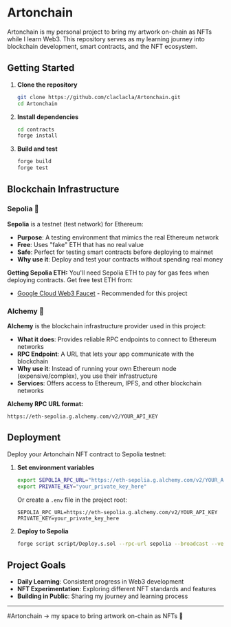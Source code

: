# Artonchain

Artonchain is my personal project to bring my artwork on-chain as NFTs while I learn Web3. This repository serves as my learning journey into blockchain development, smart contracts, and the NFT ecosystem.

## Getting Started

1. **Clone the repository**
   ```bash
   git clone https://github.com/claclacla/Artonchain.git
   cd Artonchain
   ```

2. **Install dependencies**
   ```bash
   cd contracts
   forge install
   ```

3. **Build and test**
   ```bash
   forge build
   forge test
   ```

## Blockchain Infrastructure

### Sepolia 🧪
**Sepolia** is a testnet (test network) for Ethereum:
- **Purpose**: A testing environment that mimics the real Ethereum network
- **Free**: Uses "fake" ETH that has no real value
- **Safe**: Perfect for testing smart contracts before deploying to mainnet
- **Why use it**: Deploy and test your contracts without spending real money

**Getting Sepolia ETH:**
You'll need Sepolia ETH to pay for gas fees when deploying contracts. Get free test ETH from:
- [Google Cloud Web3 Faucet](https://cloud.google.com/application/web3/faucet/ethereum/sepolia) - Recommended for this project

### Alchemy 🔗
**Alchemy** is the blockchain infrastructure provider used in this project:
- **What it does**: Provides reliable RPC endpoints to connect to Ethereum networks
- **RPC Endpoint**: A URL that lets your app communicate with the blockchain
- **Why use it**: Instead of running your own Ethereum node (expensive/complex), you use their infrastructure
- **Services**: Offers access to Ethereum, IPFS, and other blockchain networks

**Alchemy RPC URL format:**
```
https://eth-sepolia.g.alchemy.com/v2/YOUR_API_KEY
```

## Deployment

Deploy your Artonchain NFT contract to Sepolia testnet:

1. **Set environment variables**
   ```bash
   export SEPOLIA_RPC_URL="https://eth-sepolia.g.alchemy.com/v2/YOUR_API_KEY"
   export PRIVATE_KEY="your_private_key_here"
   ```
   
   Or create a `.env` file in the project root:
   ```
   SEPOLIA_RPC_URL=https://eth-sepolia.g.alchemy.com/v2/YOUR_API_KEY
   PRIVATE_KEY=your_private_key_here
   ```

2. **Deploy to Sepolia**
   ```bash
   forge script script/Deploy.s.sol --rpc-url sepolia --broadcast --verify
   ```

## Project Goals

- **Daily Learning**: Consistent progress in Web3 development
- **NFT Experimentation**: Exploring different NFT standards and features
- **Building in Public**: Sharing my journey and learning process

---

#Artonchain → my space to bring artwork on-chain as NFTs 🎨